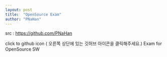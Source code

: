 ```yaml
---
layout: post
title:  "OpenSource Exam"
author: "PNaHan"
---
```


src : https://github.com/PNaHan

click to github icon ( 오른쪽 상단에 있는 깃허브 아이콘을 클릭해주세요.)
Exam for OpenSource SW


